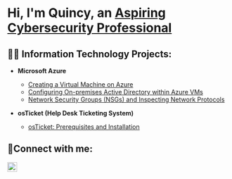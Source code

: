 <h1>Hi, I'm Quincy, an <a href="https://linkedin.com/in/quincy-pickens100/">Aspiring Cybersecurity Professional</a></h1>

<h2>👨‍💻 Information Technology Projects:</h2>

- <b>Microsoft Azure</b>
  - [Creating a Virtual Machine on Azure](https://github.com/quincypickens/virtual-machine)
  - [Configuring On-premises Active Directory within Azure VMs](https://github.com/quincypickens/configure-ad)
  - [Network Security Groups (NSGs) and Inspecting Network Protocols](https://github.com/quincypickens/azure-network-protocols)

- <b>osTicket (Help Desk Ticketing System)</b>
  - [osTicket: Prerequisites and Installation](https://github.com/quincypickens/osticket-prereqs)
    
<h2>🤳Connect with me:</h2>

[<img align="left" alt="Josh | LinkedIn" width="22px" src="https://cdn.jsdelivr.net/npm/simple-icons@v3/icons/linkedin.svg" />][linkedin]

[linkedin]: https://linkedin.com/in/quincy-pickens100/



